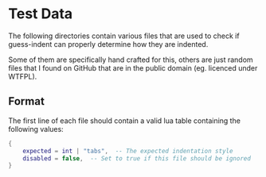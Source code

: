# Test Data

The following directories contain various files that are used to check if
guess-indent can properly determine how they are indented.

Some of them are specifically hand crafted for this, others are just random
files that I found on GitHub that are in the public domain (eg. licenced
under WTFPL).

## Format

The first line of each file should contain a valid lua table containing the
following values:

```lua
{
	expected = int | "tabs",  -- The expected indentation style
	disabled = false,  -- Set to true if this file should be ignored
}
```
